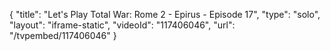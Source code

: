 {
    "title": "Let's Play Total War: Rome 2 - Epirus - Episode 17",
    "type": "solo",
    "layout": "iframe-static",
    "videoId": "117406046",
    "url": "\/tvpembed\/117406046"
}